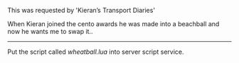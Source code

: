 This was requested by 'Kieran’s Transport Diaries'

When Kieran joined the cento awards he was made into a beachball and now he wants me to swap it..

------------------------------

Put the script called *wheatball.lua* into server script service. 

